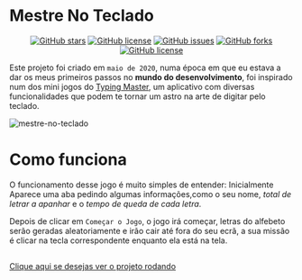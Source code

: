 # Mestre No Teclado
<p align="center">
<a href="https://github.com/Francisco-Fetapi/Mestre-no-teclado/stargazers"><img alt="GitHub stars" src="https://img.shields.io/github/stars/Francisco-Fetapi/Mestre-no-teclado?style=plastic"></a>
<a href="https://github.com/Francisco-Fetapi/Mestre-no-teclado"><img alt="GitHub license" src="https://img.shields.io/badge/Exercise-For%20trainning-orange"></a>
<a href="https://github.com/Francisco-Fetapi/Mestre-no-teclado/issues"><img alt="GitHub issues" src="https://img.shields.io/github/issues/Francisco-Fetapi/Mestre-no-teclado?style=plastic"></a>
<a href="https://github.com/Francisco-Fetapi/Mestre-no-teclado/network"><img alt="GitHub forks" src="https://img.shields.io/github/forks/Francisco-Fetapi/Mestre-no-teclado?style=plastic"></a>
<a href="https://github.com/Francisco-Fetapi/Mestre-no-teclado"><img alt="GitHub license" src="https://img.shields.io/github/license/Francisco-Fetapi/Mestre-no-teclado?style=plastic"></a>
</p>

Este projeto foi criado em `maio de 2020`, numa época em que eu estava a dar os meus primeiros passos no **mundo do desenvolvimento**, foi inspirado num dos mini jogos do [Typing Master](https://typingmaster.br.uptodown.com/windows), um aplicativo com diversas funcionalidades que podem te tornar um astro na arte de digitar pelo teclado.

![mestre-no-teclado](https://user-images.githubusercontent.com/74926014/180440924-a368ce3c-2384-4c69-b1ed-3ac97e71ca97.gif)


<!-- IMAGEM PRINCIPAL -->

# Como funciona

O funcionamento desse jogo é muito simples de entender: Inicialmente Aparece uma aba pedindo algumas informações,como o seu nome, _total de letrar a apanhar_ e o _tempo de queda de cada letra_.

Depois de clicar em `Começar o Jogo`, o jogo irá começar, letras do alfebeto serão geradas aleatoriamente e irão cair até fora do seu ecrã, a sua missão é clicar na tecla correspondente enquanto ela está na tela.

##

<a href="https://francisco-fetapi.github.io/Mestre-no-teclado/">Clique aqui se desejas ver o projeto rodando</a>
